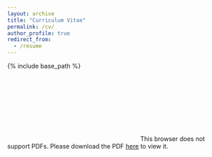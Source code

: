 ```yaml
---
layout: archive
title: "Curriculum Vitae"
permalink: /cv/
author_profile: true
redirect_from:
  - /resume
---
```


{% include base_path %}

<object data="https://alexanderfertig.github.io/files/afertig_cv.pdf" type="application/pdf" width="700px" height="700px">
    <embed src="https://alexanderfertig.github.io/files/afertig_cv.pdf">
        This browser does not support PDFs. Please download the PDF <a href="https://alexanderfertig.github.io/files/afertig_cv.pdf" target="_blank"><u>here</u></a> to view it.
        </embed>
</object>

<p> </p>